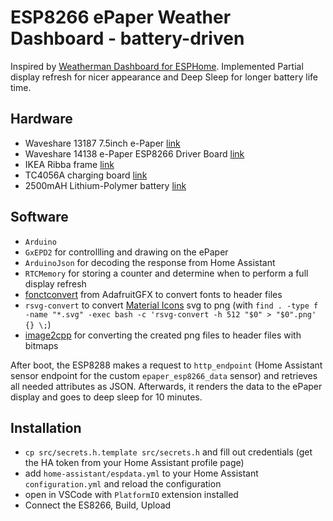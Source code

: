 # ESP8266 ePaper Weather Dashboard - battery-driven

Inspired by [Weatherman Dashboard for ESPHome](https://github.com/Madelena/esphome-weatherman-dashboard).
Implemented Partial display refresh for nicer appearance and Deep Sleep for longer battery life time.

## Hardware

- Waveshare 13187 7.5inch e-Paper [link](https://www.welectron.com/Waveshare-13187-75inch-e-Paper)
- Waveshare 14138 e-Paper ESP8266 Driver Board [link](https://www.welectron.com/Waveshare-14138-e-Paper-ESP8266-Driver-Board)
- IKEA Ribba frame [link](https://www.ikea.com/at/de/p/ribba-bilderrahmen-schwarz-50378448/)
- TC4056A charging board [link](https://www.berrybase.at/ladeplatine-fuer-3-7v-liion/lipo-akkus-mit-ausgang-usb-type-c-buchse-loetpads-1000ma)
- 2500mAH Lithium-Polymer battery [link](https://www.berrybase.at/lp-785060-lithium-polymer/lipo-akku-3-7v-2500mah-mit-2-pin-jst-stecker)

## Software

- `Arduino`
- `GxEPD2` for controllling and drawing on the ePaper
- `ArduinoJson` for decoding the response from Home Assistant
- `RTCMemory` for storing a counter and determine when to perform a full display refresh
- [fonctconvert](https://github.com/adafruit/Adafruit-GFX-Library/tree/master/fontconvert) from AdafruitGFX to convert fonts to header files
- `rsvg-convert` to convert [Material Icons](https://fonts.google.com/icons) svg to png (with `find . -type f -name "*.svg" -exec bash -c 'rsvg-convert -h 512 "$0" > "$0".png' {} \;`)
- [image2cpp](https://javl.github.io/image2cpp/) for converting the created png files to header files with bitmaps

After boot, the ESP8288 makes a request to `http_endpoint` (Home Assistant sensor endpoint for the custom `epaper_esp8266_data` sensor) and retrieves all needed attributes as JSON. Afterwards, it renders the data to the ePaper display and goes to deep sleep for 10 minutes.

## Installation
- `cp src/secrets.h.template src/secrets.h` and fill out credentials (get the HA token from your Home Assistant profile page)
- add `home-assistant/espdata.yml` to your Home Assistant `configuration.yml` and reload the configuration
- open in VSCode with `PlatformIO` extension installed
- Connect the ES8266, Build, Upload